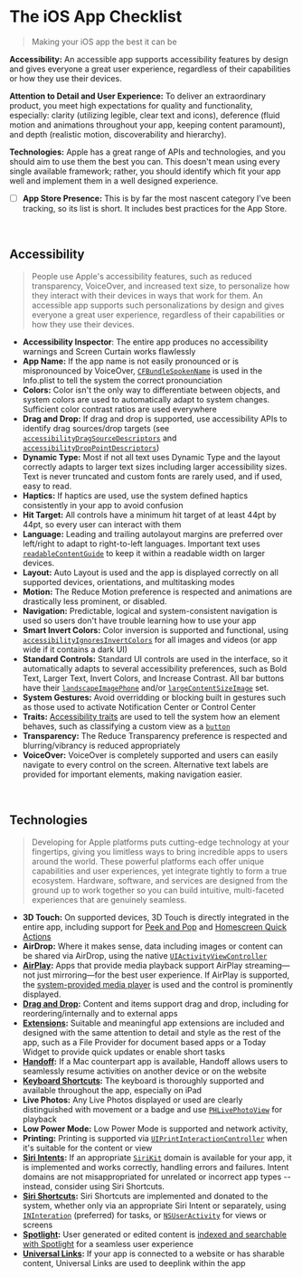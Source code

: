# The iOS App Checklist

> Making your iOS app the best it can be

**Accessibility:** An accessible app supports accessibility features by design and gives everyone a great user experience, regardless of their capabilities or how they use their devices.

**Attention to Detail and User Experience:** To deliver an extraordinary product, you meet high expectations for quality and functionality, especially: clarity (utilizing legible, clear text and icons), deference (fluid motion and animations throughout your app, keeping content paramount), and depth (realistic motion, discoverability and hierarchy).

**Technologies:** Apple has a great range of APIs and technologies, and you should aim to use them the best you can. This doesn't mean using every single available framework; rather, you should identify which fit your app well and implement them in a well designed experience.

- [ ] **App Store Presence:** This is by far the most nascent category I’ve been tracking, so its list is short. It includes best practices for the App Store.

<br>

## Accessibility

> People use Apple's accessibility features, such as reduced transparency, VoiceOver, and increased text size, to personalize how they interact with their devices in ways that work for them. An accessible app supports such personalizations by design and gives everyone a great user experience, regardless of their capabilities or how they use their devices.

- **Accessibility Inspector**: The entire app produces no accessibility warnings and Screen Curtain works flawlessly
- **App Name:** If the app name is not easily pronounced or is mispronounced by VoiceOver, [`CFBundleSpokenName`](https://developer.apple.com/documentation/bundleresources/information_property_list/cfbundlespokenname) is used in the Info.plist to tell the system the correct pronounciation
- **Colors:** Color isn't the only way to differentiate between objects, and system colors are used to automatically adapt to system changes. Sufficient color contrast ratios are used everywhere
- **Drag and Drop:** If drag and drop is supported, use accessibility APIs to identify drag sources/drop targets (see [`accessibilityDragSourceDescriptors`](https://developer.apple.com/documentation/objectivec/nsobject/2891001-accessibilitydragsourcedescripto) and [`accessibilityDropPointDescriptors`](https://developer.apple.com/documentation/objectivec/nsobject/2891048-accessibilitydroppointdescriptor))
- **Dynamic Type:** Most if not all text uses Dynamic Type and the layout correctly adapts to larger text sizes including larger accessibility sizes. Text is never truncated and custom fonts are rarely used, and if used, easy to read.
- **Haptics:** If haptics are used, use the system defined haptics consistently in your app to avoid confusion
- **Hit Target:** All controls have a minimum hit target of at least 44pt by 44pt, so every user can interact with them
- **Language:** Leading and trailing autolayout margins are preferred over left/right to adapt to right-to-left languages. Important text uses [`readableContentGuide`](https://developer.apple.com/documentation/uikit/uiview/1622644-readablecontentguide) to keep it within a readable width on larger devices.
- **Layout:** Auto Layout is used and the app is displayed correctly on all supported devices, orientations, and multitasking modes
- **Motion:** The Reduce Motion preference is respected and animations are drastically less prominent, or disabled.
- **Navigation:** Predictable, logical and system-consistent navigation is used so users don't have trouble learning how to use your app
- **Smart Invert Colors:** Color inversion is supported and functional, using [`accessibilityIgnoresInvertColors`](https://developer.apple.com/documentation/uikit/uiview/2865843-accessibilityignoresinvertcolors) for all images and videos (or app wide if it contains a dark UI)
- **Standard Controls:** Standard UI controls are used in the interface, so it automatically adapts to several accessibility preferences, such as Bold Text, Larger Text, Invert Colors, and Increase Contrast. All bar buttons have their [`landscapeImagePhone`](https://developer.apple.com/documentation/uikit/uibaritem/1616421-landscapeimagephone) and/or [`largeContentSizeImage`](https://developer.apple.com/documentation/uikit/uibaritem/2865917-largecontentsizeimage) set.
- **System Gestures:** Avoid overridding or blocking built in gestures such as those used to activate Notification Center or Control Center
- **Traits:** [Accessibility traits](https://developer.apple.com/documentation/uikit/uiaccessibility/uiaccessibilitytraits) are used to tell the system how an element behaves, such as classifying a custom view as a [`button`](https://developer.apple.com/documentation/uikit/uiaccessibility/uiaccessibilitytraits/1620194-button)
- **Transparency:** The Reduce Transparency preference is respected and blurring/vibrancy is reduced appropriately
- **VoiceOver:** VoiceOver is completely supported and users can easily navigate to every control on the screen. Alternative text labels are provided for important elements, making navigation easier. 

<br>

## Technologies

> Developing for Apple platforms puts cutting-edge technology at your fingertips, giving you limitless ways to bring incredible apps to users around the world. These powerful platforms each offer unique capabilities and user experiences, yet integrate tightly to form a true ecosystem. Hardware, software, and services are designed from the ground up to work together so you can build intuitive, multi-faceted experiences that are genuinely seamless.

- **3D Touch:** On supported devices, 3D Touch is directly integrated in the entire app, including support for [Peek and Pop](https://developer.apple.com/documentation/uikit/peek_and_pop/implementing_peek_and_pop) and [Homescreen Quick Actions](https://developer.apple.com/documentation/uikit/peek_and_pop/add_home_screen_quick_actions)
- **AirDrop:** Where it makes sense, data including images or content can be shared via AirDrop, using the native [`UIActivityViewController`](https://developer.apple.com/documentation/uikit/uiactivityviewcontroller)
- **[AirPlay](https://developer.apple.com/documentation/avfoundation/airplay_2/getting_airplay_2_into_your_app):** Apps that provide media playback support AirPlay streaming—not just mirroring—for the best user experience. If AirPlay is supported, the [system-provided media player](https://developer.apple.com/documentation/avkit/avplayerviewcontroller) is used and the control is prominently displayed.
- **[Drag and Drop](https://developer.apple.com/documentation/uikit/drag_and_drop):** Content and items support drag and drop, including for reordering/internally and to external apps
- **[Extensions](https://developer.apple.com/app-extensions/):** Suitable and meaningful app extensions are included and designed with the same attention to detail and style as the rest of the app, such as a File Provider for document based apps or a Today Widget to provide quick updates or enable short tasks 
- **[Handoff](https://developer.apple.com/handoff/):** If a Mac counterpart app is available, Handoff allows users to seamlessly resume activities on another device or on the website
- **[Keyboard Shortcuts](https://developer.apple.com/documentation/uikit/uikeycommand):** The keyboard is thoroughly supported and available throughout the app, especially on iPad
- **Live Photos:** Any Live Photos displayed or used are clearly distinguished with movement or a badge and use [`PHLivePhotoView`](https://developer.apple.com/documentation/photokit/phlivephotoview) for playback
- **Low Power Mode:** Low Power Mode is supported and network activity, 
- **Printing:** Printing is supported via [`UIPrintInteractionController`](https://developer.apple.com/documentation/uikit/uiprintinteractioncontroller) when it's suitable for the content or view
- **[Siri Intents](https://developer.apple.com/documentation/sirikit/creating_an_intents_app_extension):** If an appropriate [`SiriKit`](https://developer.apple.com/documentation/sirikit) domain is available for your app, it is implemented and works correctly, handling errors and failures. Intent domains are not misappropriated for unrelated or incorrect app types -- instead, consider using Siri Shortcuts.
- **[Siri Shortcuts](https://developer.apple.com/documentation/sirikit/soup_chef_accelerating_app_interactions_with_shortcuts):** Siri Shortcuts are implemented and donated to the system, whether only via an appropriate Siri Intent or separately, using [`INInteration`](https://developer.apple.com/documentation/sirikit/ininteraction) (preferred) for tasks, or [`NSUserActivity`](https://developer.apple.com/documentation/foundation/nsuseractivity) for views or screens
- **[Spotlight](https://developer.apple.com/documentation/corespotlight/making_content_searchable):** User generated or edited content is [indexed and searchable with Spotlight](https://developer.apple.com/documentation/corespotlight/making_content_searchable) for a seamless user experience
- **[Universal Links](https://developer.apple.com/documentation/uikit/core_app/allowing_apps_and_websites_to_link_to_your_content):** If your app is connected to a website or has sharable content, Universal Links are used to deeplink within the app
